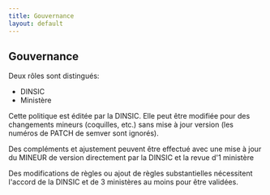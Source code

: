 ```yaml
---
title: Gouvernance
layout: default
---
```


## Gouvernance

Deux rôles sont distingués:
* DINSIC
* Ministère

Cette politique est éditée par la DINSIC. Elle peut être modifiée pour des changements mineurs (coquilles, etc.) sans mise à jour version (les numéros de PATCH de semver sont ignorés).

Des compléments et ajustement peuvent être effectué avec une mise à jour du MINEUR de version directement par la DINSIC et la revue d'1 ministère

Des modifications de règles ou ajout de règles substantielles nécessitent l'accord de la DINSIC et de 3 ministères au moins pour être validées.
